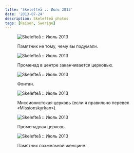 ```yaml
---
title: 'Skelefteå :: Июль 2013'
date: '2013-07-24'
description: Skelefteå photos
tags: [Reisen, Swerige]
---
```

<figure>
	<img src="{{urls.media}}/1374691327094-600.jpeg" alt="Skelefteå :: Июль 2013" />
	<figcaption><p>Памятник не тому, чему вы подумали.</p></figcaption>
</figure>

<figure>
	<img src="{{urls.media}}/1374691331595-600.jpeg" alt="Skelefteå :: Июль 2013" />
	<figcaption><p>Променад в центре заканчивается церковью.</p></figcaption>
</figure>

<figure>
	<img src="{{urls.media}}/1374691336131-600.jpeg" alt="Skelefteå :: Июль 2013" />
	<figcaption><p>Фонтан.</p></figcaption>
</figure>

<figure>
	<img src="{{urls.media}}/1374691340764-600.jpeg" alt="Skelefteå :: Июль 2013" />
	<figcaption><p>Миссионистская церковь (если я правильно перевел «Missionskyrkan»).</p></figcaption>
</figure>

<figure>
	<img src="{{urls.media}}/1374691346139-600.jpeg" alt="Skelefteå :: Июль 2013" />
	<figcaption><p>Променадная церковь.</p></figcaption>
</figure>

<figure>
	<img src="{{urls.media}}/1374691351296-600.jpeg" alt="Skelefteå :: Июль 2013" />
	<figcaption><p>Памятник похмельной женщине.</p></figcaption>
</figure>
